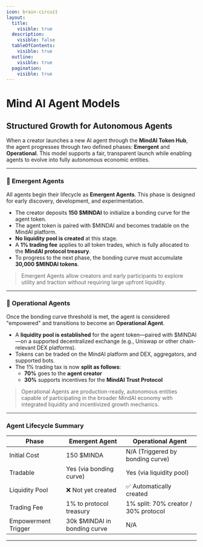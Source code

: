```yaml
---
icon: brain-circuit
layout:
  title:
    visible: true
  description:
    visible: false
  tableOfContents:
    visible: true
  outline:
    visible: true
  pagination:
    visible: true
---
```


# Mind AI Agent Models

## Structured Growth for Autonomous Agents

When a creator launches a new AI agent through the **MindAI Token Hub**, the agent progresses through two defined phases: **Emergent** and **Operational**. This model supports a fair, transparent launch while enabling agents to evolve into fully autonomous economic entities.

***

### 🧪 Emergent Agents

All agents begin their lifecycle as **Emergent Agents**. This phase is designed for early discovery, development, and experimentation.

* The creator deposits **150 $MINDAI** to initialize a bonding curve for the agent token.
* The agent token is paired with $MINDAI and becomes tradable on the MindAI platform.
* **No liquidity pool is created** at this stage.
* A **1% trading fee** applies to all token trades, which is fully allocated to the **MindAI protocol treasury**.
* To progress to the next phase, the bonding curve must accumulate **30,000 $MINDAI tokens**.

> Emergent Agents allow creators and early participants to explore utility and traction without requiring large upfront liquidity.

***

### 🚀 Operational Agents

Once the bonding curve threshold is met, the agent is considered "empowered" and transitions to become an **Operational Agent**.

* A **liquidity pool is established** for the agent token—paired with $MINDAI—on a supported decentralized exchange (e.g., Uniswap or  other chain-relevant DEX platforms).
* Tokens can be traded on the MindAI platform and DEX, aggregators, and supported bots.
* The 1% trading tax is now **split as follows**:
  * **70%** goes to the **agent creator**
  * **30%** supports incentives for the **MindAI Trust Protocol**

> Operational Agents are production-ready, autonomous entities capable of participating in the broader MindAI economy with integrated liquidity and incentivized growth mechanics.

***

### Agent Lifecycle Summary

| Phase               | Emergent Agent               | Operational Agent                    |
| ------------------- | ---------------------------- | ------------------------------------ |
| Initial Cost        | 150 $MINDA                   | N/A (Triggered by bonding curve)     |
| Tradable            | Yes (via bonding curve)      | Yes (via liquidity pool)             |
| Liquidity Pool      | ❌ Not yet created            | ✅ Automatically created              |
| Trading Fee         | 1% to protocol treasury      | 1% split: 70% creator / 30% protocol |
| Empowerment Trigger | 30k $MINDAI in bonding curve | N/A                                  |

***

